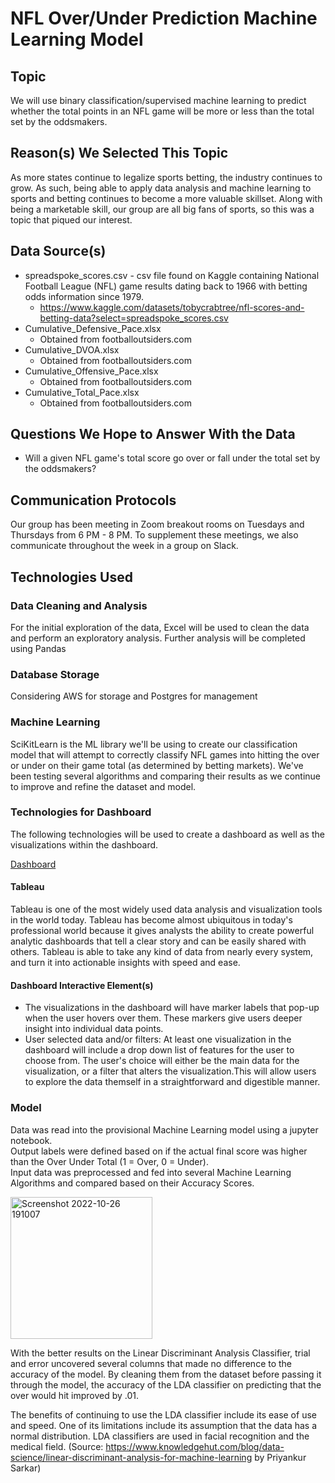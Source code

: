# NFL Over/Under Prediction Machine Learning Model

## Topic
We will use binary classification/supervised machine learning to predict whether the total points in an NFL game will be more or less than the total set by the oddsmakers.

## Reason(s) We Selected This Topic
As more states continue to legalize sports betting, the industry continues to grow. As such, being able to apply data analysis and machine learning to sports and betting continues to become a more valuable skillset. Along with being a marketable skill, our group are all big fans of sports, so this was a topic that piqued our interest.

## Data Source(s)
- spreadspoke_scores.csv - csv file found on Kaggle containing National Football League (NFL) game results dating back to 1966 with betting odds information since 1979. 
    - https://www.kaggle.com/datasets/tobycrabtree/nfl-scores-and-betting-data?select=spreadspoke_scores.csv
- Cumulative_Defensive_Pace.xlsx
    - Obtained from footballoutsiders.com
- Cumulative_DVOA.xlsx
    - Obtained from footballoutsiders.com
- Cumulative_Offensive_Pace.xlsx
    - Obtained from footballoutsiders.com
- Cumulative_Total_Pace.xlsx
    - Obtained from footballoutsiders.com

## Questions We Hope to Answer With the Data
- Will a given NFL game's total score go over or fall under the total set by the oddsmakers?

## Communication Protocols
Our group has been meeting in Zoom breakout rooms on Tuesdays and Thursdays from 6 PM - 8 PM. To supplement these meetings, we also communicate throughout the week in a group on Slack.

## Technologies Used

### Data Cleaning and Analysis
For the initial exploration of the data, Excel will be used to clean the data and perform an exploratory analysis. Further analysis will be completed using Pandas

### Database Storage
Considering AWS for storage and Postgres for management

### Machine Learning
SciKitLearn is the ML library we'll be using to create our classification model that will attempt to correctly classify NFL games into hitting the over or under on their game total (as determined by betting markets). We've been testing several algorithms and comparing their results as we continue to improve and refine the dataset and model.

### Technologies for Dashboard
The following technologies will be used to create a dashboard as well as the visualizations within the dashboard.

[Dashboard](https://public.tableau.com/app/profile/kyle.disch3835/viz/nfl-ml-dashboard/Dashboard1)

#### Tableau
Tableau is one of the most widely used data analysis and visualization tools in the world today. Tableau has become almost ubiquitous in today's professional world because it gives analysts the ability to create powerful analytic dashboards that tell a clear story and can be easily shared with others. Tableau is able to take any kind of data from nearly every system, and turn it into actionable insights with speed and ease.

#### Dashboard Interactive Element(s)
- The visualizations in the dashboard will have marker labels that pop-up when the user hovers over them. These markers give users deeper insight into individual data points.
- User selected data and/or filters: At least one visualization in the dashboard will include a drop down list of features for the user to choose from. The user's choice will either be the main data for the visualization, or a filter that alters the visualization.This will allow users to explore the data themself in a straightforward and digestible manner.

### Model
Data was read into the provisional Machine Learning model using a jupyter notebook.\
Output labels were defined based on if the actual final score was higher than the Over Under Total (1 = Over, 0 = Under).\
Input data was preprocessed and fed into several Machine Learning Algorithms and compared based on their Accuracy Scores.

<img width="227" alt="Screenshot 2022-10-26 191007" src="https://user-images.githubusercontent.com/102050273/198155572-5bc456f1-1a34-49e5-96fa-ebffa647a027.png">

With the better results on the Linear Discriminant Analysis Classifier, trial and error uncovered several columns that made no difference to the accuracy of the model. By cleaning them from the dataset before passing it through the model, the accuracy of the LDA classifier on predicting that the over would hit improved by .01.

The benefits of continuing to use the LDA classifier include its ease of use and speed. One of its limitations include its assumption that the data has a normal distribution. LDA classifiers are used in facial recognition and the medical field. (Source: https://www.knowledgehut.com/blog/data-science/linear-discriminant-analysis-for-machine-learning by Priyankur Sarkar)
